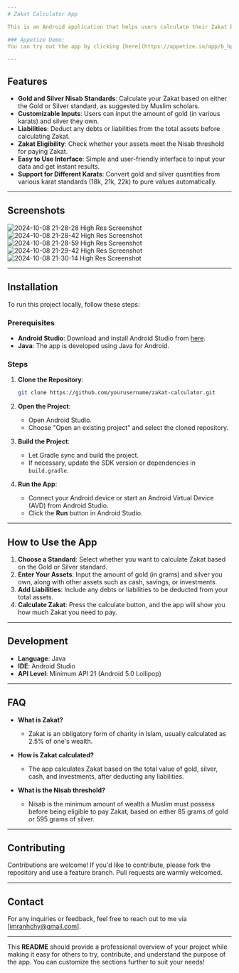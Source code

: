 ```yaml
---
# Zakat Calculator App

This is an Android application that helps users calculate their Zakat based on their total assets, including gold, silver, cash, and other investments. The app allows users to input their asset details and calculates the 2.5% Zakat they need to pay, based on both Gold and Silver Nisab standards.

### Appetize Demo:
You can try out the app by clicking [here](https://appetize.io/app/b_hp5tc3zrctqcf7vigpzlpzxsda).

---
```


## Features
- **Gold and Silver Nisab Standards**: Calculate your Zakat based on either the Gold or Silver standard, as suggested by Muslim scholars.
- **Customizable Inputs**: Users can input the amount of gold (in various karats) and silver they own.
- **Liabilities**: Deduct any debts or liabilities from the total assets before calculating Zakat.
- **Zakat Eligibility**: Check whether your assets meet the Nisab threshold for paying Zakat.
- **Easy to Use Interface**: Simple and user-friendly interface to input your data and get instant results.
- **Support for Different Karats**: Convert gold and silver quantities from various karat standards (18k, 21k, 22k) to pure values automatically.

---

## Screenshots
![2024-10-08 21-28-28 High Res Screenshot](https://github.com/user-attachments/assets/9cfd6e16-f42e-4f3e-9af0-f1e4caa7873f)
![2024-10-08 21-28-42 High Res Screenshot](https://github.com/user-attachments/assets/5420be31-caef-44c4-8fa5-0253b6abc13e)
![2024-10-08 21-28-59 High Res Screenshot](https://github.com/user-attachments/assets/11782491-6b33-4ce0-b59f-dd4d0dc7d6a4)
![2024-10-08 21-29-42 High Res Screenshot](https://github.com/user-attachments/assets/452538eb-42bc-4751-9441-ec0d44c0c3b1)
![2024-10-08 21-30-14 High Res Screenshot](https://github.com/user-attachments/assets/ad1f5aa2-fcd7-49b2-9ab4-ecf738457c21)

---

## Installation

To run this project locally, follow these steps:

### Prerequisites
- **Android Studio**: Download and install Android Studio from [here](https://developer.android.com/studio).
- **Java**: The app is developed using Java for Android.
  
### Steps
1. **Clone the Repository**:
   ```bash
   git clone https://github.com/yourusername/zakat-calculator.git
   ```
2. **Open the Project**:
   - Open Android Studio.
   - Choose "Open an existing project" and select the cloned repository.

3. **Build the Project**:
   - Let Gradle sync and build the project.
   - If necessary, update the SDK version or dependencies in `build.gradle`.

4. **Run the App**:
   - Connect your Android device or start an Android Virtual Device (AVD) from Android Studio.
   - Click the **Run** button in Android Studio.

---

## How to Use the App
1. **Choose a Standard**: Select whether you want to calculate Zakat based on the Gold or Silver standard.
2. **Enter Your Assets**: Input the amount of gold (in grams) and silver you own, along with other assets such as cash, savings, or investments.
3. **Add Liabilities**: Include any debts or liabilities to be deducted from your total assets.
4. **Calculate Zakat**: Press the calculate button, and the app will show you how much Zakat you need to pay.

---

## Development

- **Language**: Java
- **IDE**: Android Studio
- **API Level**: Minimum API 21 (Android 5.0 Lollipop)

---

## FAQ

- **What is Zakat?**
  - Zakat is an obligatory form of charity in Islam, usually calculated as 2.5% of one's wealth.
  
- **How is Zakat calculated?**
  - The app calculates Zakat based on the total value of gold, silver, cash, and investments, after deducting any liabilities.
  
- **What is the Nisab threshold?**
  - Nisab is the minimum amount of wealth a Muslim must possess before being eligible to pay Zakat, based on either 85 grams of gold or 595 grams of silver.

---

## Contributing

Contributions are welcome! If you'd like to contribute, please fork the repository and use a feature branch. Pull requests are warmly welcomed.

---


## Contact

For any inquiries or feedback, feel free to reach out to me via [imranhchy@gmail.com].

---

This **README** should provide a professional overview of your project while making it easy for others to try, contribute, and understand the purpose of the app. You can customize the sections further to suit your needs!
